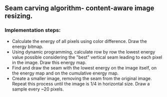 ## Seam carving algorithm- content-aware image resizing.


### Implementation steps:

* Calculate the energy of all pixels using color difference. Draw the energy bitmap.
* Using dynamic programming, calculate row by row the lowest energy value possible considering the "best" vertical seam leading to each  pixel in the image. Draw this energy map.
* Find and draw the seam with the lowest energy on the image itself, on the energy map and on the cumulative energy map.
* Create a smaller image, removing the seam from the original image. Repeat this process until the image is 1/4 in horizontal size. Draw a sample every ~20 pixels.
